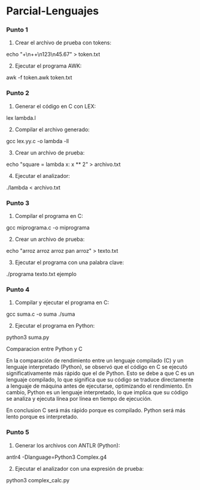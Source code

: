 # Parcial-Lenguajes

### Punto 1
1. Crear el archivo de prueba con tokens:

echo "+\n++\n123\n45.67" > token.txt

2. Ejecutar el programa AWK:

awk -f token.awk token.txt

### Punto 2

1. Generar el código en C con LEX:

lex lambda.l

2. Compilar el archivo generado:

gcc lex.yy.c -o lambda -ll

3. Crear un archivo de prueba:

echo "square = lambda x: x ** 2" > archivo.txt

4. Ejecutar el analizador:

./lambda < archivo.txt

### Punto 3 

1. Compilar el programa en C:

gcc miprograma.c -o miprograma

2. Crear un archivo de prueba:

echo "arroz arroz arroz pan arroz" > texto.txt

3. Ejecutar el programa con una palabra clave:

./programa texto.txt ejemplo

### Punto 4
1. Compilar y ejecutar el programa en C:

gcc suma.c -o suma
./suma

2. Ejecutar el programa en Python:

python3 suma.py

Comparacion entre Python y C

En la comparación de rendimiento entre un lenguaje compilado (C) y un lenguaje interpretado (Python), se observó que el código en C se ejecutó significativamente más rápido que el de Python. Esto se debe a que C es un lenguaje compilado, lo que significa que su código se traduce directamente a lenguaje de máquina antes de ejecutarse, optimizando el rendimiento. En cambio, Python es un lenguaje interpretado, lo que implica que su código se analiza y ejecuta línea por línea en tiempo de ejecución.

En conclusion C será más rápido porque es compilado.
Python será más lento porque es interpretado.


### Punto 5 

1. Generar los archivos con ANTLR (Python):

antlr4 -Dlanguage=Python3 Complex.g4

2. Ejecutar el analizador con una expresión de prueba:

python3 complex_calc.py


